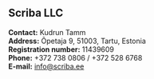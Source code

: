 ## Scriba LLC

**Contact:** Kudrun Tamm<br>
**Address:** Õpetaja 9, 51003, Tartu, Estonia<br>
**Registration number:** 11439609<br>
**Phone:** +372 738 0806 / +372 528 6768<br>
**E-mail:** info@scriba.ee

